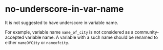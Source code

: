 # no-underscore-in-var-name
It is not suggested to have underscore in variable name.

For example, variable name `name_of_city` is not considered as a community-accepted variable name. A variable with a such name should be renamed to either `nameOfCity` or `nameofcity`.
